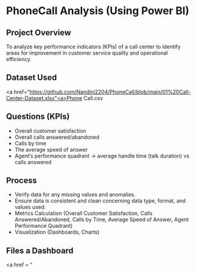 # PhoneCall Analysis (Using Power BI)

## Project Overview
To analyze key performance indicators (KPIs) of a call center to identify areas for improvement in customer service quality and operational efficiency.

## Dataset Used 
<a href="https://github.com/Nandini2204/PhoneCall/blob/main/01%20Call-Center-Dataset.xlsx"<a>Phone Call.csv</a>

## Questions (KPIs)
- Overall customer satisfaction
- Overall calls answered/abandoned
- Calls by time
- The average speed of answer
- Agent’s performance quadrant -> average handle time (talk duration) vs calls answered

## Process
- Verify data for any missing values and anomalies.
- Ensure data is consistent and clean concerning data type, format, and values used.
- Metrics Calculation (Overall Customer Satisfaction, Calls Answered/Abandoned, Calls by Time, Average Speed of Answer, Agent Performance Quadrant)
- Visualization (Dashboards, Charts)

## Files a Dashboard
<a href = "

